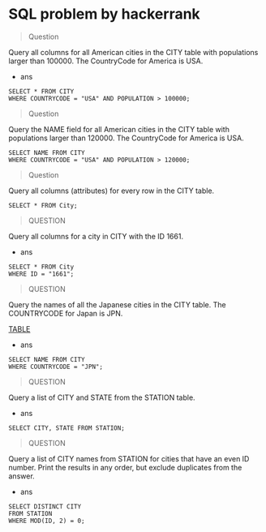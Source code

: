 # SQL problem by hackerrank ##

> Question

Query all columns for all American cities in the CITY table with populations larger than 100000. The CountryCode for America is USA.

- ans 

```
SELECT * FROM CITY
WHERE COUNTRYCODE = "USA" AND POPULATION > 100000;
```

> Question

Query the NAME field for all American cities in the CITY table with populations larger than 120000. The CountryCode for America is USA.

```
SELECT NAME FROM CITY 
WHERE COUNTRYCODE = "USA" AND POPULATION > 120000;
```

> Question

Query all columns (attributes) for every row in the CITY table.

```
SELECT * FROM City;
```
> QUESTION

Query all columns for a city in CITY with the ID 1661.

- ans
```
SELECT * FROM City
WHERE ID = "1661";

```

> QUESTION

Query the names of all the Japanese cities in the CITY table. The COUNTRYCODE for Japan is JPN.

[TABLE ](https://s3.amazonaws.com/hr-challenge-images/9336/1449345840-5f0a551030-Station.jpg "STATION")

- ans 
```
SELECT NAME FROM CITY
WHERE COUNTRYCODE = "JPN";

```

> QUESTION

Query a list of CITY and STATE from the STATION table.
- ans
```
SELECT CITY, STATE FROM STATION;

```

> QUESTION

Query a list of CITY names from STATION for cities that have an even ID number. Print the results in any order, but exclude duplicates from the answer.

- ans
```
SELECT DISTINCT CITY 
FROM STATION
WHERE MOD(ID, 2) = 0;

```


